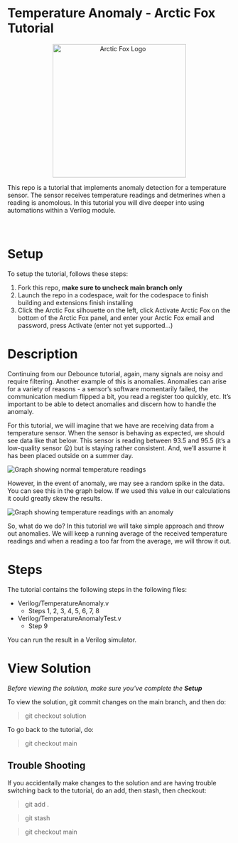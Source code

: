 # Temperature Anomaly - Arctic Fox Tutorial

<p align="center">
    <img src="https://icii.io/wp-content/uploads/2022/09/New-Arctic-Fox-Logo.Blue_.For-Animation.WithBehindForGaps-1.svg" alt="Arctic Fox Logo" style="width:300px;"/>
</p>

This repo is a tutorial that implements anomaly detection for a temperature sensor. The sensor receives temperature readings and detmerines when a reading is anomolous. In this tutorial you will dive deeper into using automations within a Verilog module. 
<br>
<br>
<br>

# Setup
To setup the tutorial, follows these steps: 
1) Fork this repo, **make sure to uncheck main branch only** 
2) Launch the repo in a codespace, wait for the codespace to finish building and extensions finish installing
3) Click the Arctic Fox silhouette on the left, click Activate Arctic Fox on the bottom of the Arctic Fox panel, and enter your Arctic Fox email and password, press Activate (enter not yet supported...) 

# Description
Continuing from our Debounce tutorial, again, many signals are noisy and require filtering. Another example of this is anomalies. Anomalies can arise for a variety of reasons - a sensor’s software momentarily failed, the communication medium flipped a bit, you read a register too quickly, etc. It’s important to be able to detect anomalies and discern how to handle the anomaly.  

For this tutorial, we will imagine that we have are receiving data from a temperature sensor. When the sensor is behaving as expected, we should see data like that below. This sensor is reading between 93.5 and 95.5 (it’s a low-quality sensor 😛) but is staying rather consistent. And, we’ll assume it has been placed outside on a summer day.

![Graph showing normal temperature readings](https://icii.io/wp-content/uploads/2023/02/Temperature-Readings-Over-Time.png)

However, in the event of anomaly, we may see a random spike in the data. You can see this in the graph below. If we used this value in our calculations it could greatly skew the results. 

![Graph showing temperature readings with an anomaly](https://icii.io/wp-content/uploads/2023/02/Temperature-Readings-Over-Time-with-Anomaly.png)

So, what do we do? In this tutorial we will take simple approach and throw out anomalies. We will keep a running average of the received temperature readings and when a reading a too far from the average, we will throw it out. 

# Steps
The tutorial contains the following steps in the following files: 
- Verilog/TemperatureAnomaly.v
  - Steps 1, 2, 3, 4, 5, 6, 7, 8
- Verilog/TemperatureAnomalyTest.v 
  - Step 9

You can run the result in a Verilog simulator. 

# View Solution
*Before viewing the solution, make sure you've complete the **Setup*** 

To view the solution, git commit changes on the main branch, and then do: 

> git checkout solution

To go back to the tutorial, do: 

> git checkout main

## Trouble Shooting
If you accidentally make changes to the solution and are having trouble switching back to the tutorial, do an add, then stash, then checkout: 
> git add . 

> git stash 

> git checkout main 